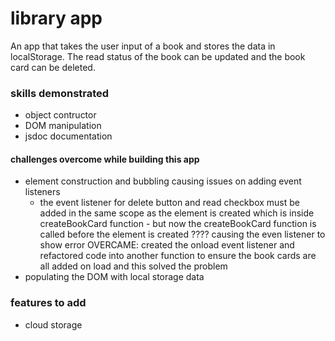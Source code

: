# library app

An app that takes the user input of a book and stores the data in localStorage. The read status of the book can be updated and the book card can be deleted. 

### skills demonstrated
- object contructor
- DOM manipulation 
- jsdoc documentation 

#### challenges overcome while building this app 
- element construction and bubbling causing issues on adding event listeners 
    - the event listener for delete button and read checkbox must be added in the same scope as the element is created which is inside createBookCard function - but now the createBookCard function is called before the element is created ???? causing the even listener to show error 
    OVERCAME: created the onload event listener and refactored code into another function to ensure the book cards are all added on load and this solved the problem 
- populating the DOM with local storage data 


### features to add 
- cloud storage 